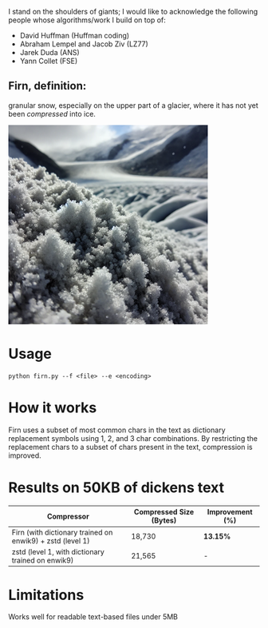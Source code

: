 I stand on the shoulders of giants; I would like to acknowledge the following people whose algorithms/work I build on top of:
- David Huffman (Huffman coding)
- Abraham Lempel and Jacob Ziv (LZ77)
- Jarek Duda (ANS)
- Yann Collet (FSE)

## Firn, definition:
granular snow, especially on the upper part of a glacier, where it has not yet been _compressed_ into ice.

<img src="img.png" alt="firn" width="400">

# Usage
```
python firn.py --f <file> --e <encoding>
```

# How it works
Firn uses a subset of most common chars in the text as dictionary replacement symbols using 1, 2, and 3 char combinations. By restricting the replacement chars to a subset of chars present in the text, compression is improved.

# Results on 50KB of dickens text
| Compressor | Compressed Size (Bytes) | Improvement (%) |
|------------|--------------------------|-----------------|
| Firn (with dictionary trained on enwik9) + zstd (level 1)       | 18,730                   | **13.15%**        |
| zstd (level 1, with dictionary trained on enwik9) | 21,565                | -               |

# Limitations
Works well for readable text-based files under 5MB

